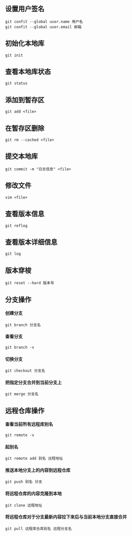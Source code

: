 ## 设置用户签名
```git
git confit --global user.name 用户名
git confit --global user.email 邮箱
```
## 初始化本地库
```git
git init
```
## 查看本地库状态
```git
git status
```
## 添加到暂存区
```git
git add <file>
```
## 在暂存区删除
```git
git rm --cached <file>
```
## 提交本地库
```git
git commit -m "日志信息" <file>
```
## 修改文件
```git
vim <file>
```
## 查看版本信息
```git
git reflog
```
## 查看版本详细信息
```git
git log
```
## 版本穿梭
```git
git reset --hard 版本号
```
## 分支操作
#### 创建分支
```git
git branch 分支名
```
#### 查看分支
```git
git branch -v
```
#### 切换分支
```git
git checkout 分支名
```
#### 把指定分支合并到当前分支上
```git
git merge 分支名
```
## 远程仓库操作
#### 查看当前所有远程库别名
```git
git remote -v
```
#### 起别名
```git
git remote add 别名 远程地址
```
#### 推送本地分支上的内容到远程仓库
```git
git push 别名 分支
```
#### 将远程仓库的内容克隆到本地
```git
git clone 远程地址
```
#### 将远程仓库对于分支最新内容拉下来后与当前本地分支直接合并
```git
git pull 远程库仓库别名 远程分支名
```